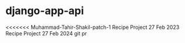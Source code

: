 # django-app-api
<<<<<<< Muhammad-Tahir-Shakil-patch-1
Recipe Project 27 Feb 2023
Recipe Project 27 Feb 2024
git pr
